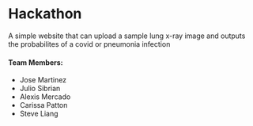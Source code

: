 # Hackathon

A simple website that can upload a sample lung x-ray image and outputs the probabilites of a covid or pneumonia infection

#### Team Members:
*  Jose Martinez
*  Julio Sibrian
*  Alexis Mercado
*  Carissa Patton
*  Steve Liang



